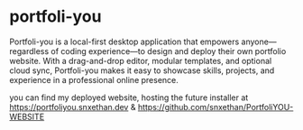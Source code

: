 # portfoli-you

Portfoli-you is a local-first desktop application that empowers anyone—regardless of coding experience—to design and deploy their own portfolio website. With a drag-and-drop editor, modular templates, and optional cloud sync, Portfoli-you makes it easy to showcase skills, projects, and experience in a professional online presence.

you can find my deployed website, hosting the future installer at https://portfoliyou.snxethan.dev & https://github.com/snxethan/PortfoliYOU-WEBSITE

